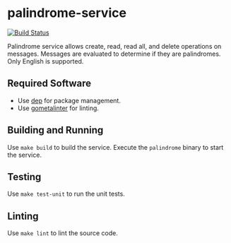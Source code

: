 # palindrome-service

[![Build Status](https://travis-ci.com/nicholaslam/palindrome-service.svg?branch=master)](https://travis-ci.com/nicholaslam/palindrome-service)

Palindrome service allows create, read, read all, and delete operations on messages. Messages are evaluated to determine if they are palindromes. Only English is supported.

## Required Software

- Use [dep](https://github.com/golang/dep) for package management.
- Use [gometalinter](https://github.com/alecthomas/gometalinter) for linting.

## Building and Running

Use `make build` to build the service. Execute the `palindrome` binary to start the service.

## Testing

Use `make test-unit` to run the unit tests.

## Linting

Use `make lint` to lint the source code.
